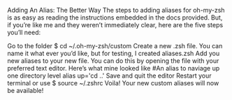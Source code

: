 Adding An Alias: The Better Way
The steps to adding aliases for oh-my-zsh is as easy as reading the instructions embedded in the docs provided. But, if you’re like me and they weren’t immediately clear, here are the five steps you’ll need:

Go to the folder $ cd ~/.oh-my-zsh/custom
Create a new .zsh file. You can name it what ever you’d like, but for testing, I created aliases.zsh
Add you new aliases to your new file. You can do this by opening the file with your preferred text editor. Here’s what mine looked like
#An alias to naviage up one directory level
alias up='cd ..'
Save and quit the editor
Restart your terminal or use $ source ~/.zshrc
Voila! Your new custom aliases will now be available!